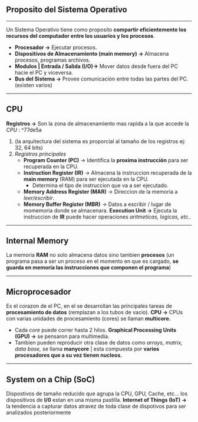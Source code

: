 ## Proposito del Sistema Operativo
---
Un Sistema Operativo tiene como proposito **compartir eficientemente los recursos del computador entre los usuarios y los procesos**.

- **Procesador ->** Ejecutar procesos.
- **Dispositivos de Almacenamiento (main memory) ->** Almacena procesos, programas archivos.
- **Modulos | Entrada / Salida (I/O)->** Mover datos desde fuera del PC hacie el PC y viceversa.
- **Bus del Sistema ->** Provee comunicación entre todas las partes del PC. (existen varios)
---
## CPU
**Registros ->** Son la zona de almacenamiento mas rapida a la que accede la *CPU* : ^77de5a
 1. (la arquitectura del sistema es proporcial al tamaño de los registros ej: 32, 64 bits)
 2. *Registros principales*
	 - **Program Counter (PC)** -> Identifica la **proxima instrucción** para ser recuperada en la CPU.
	 - **Instruction Register (IR)** -> Almacena la instruccion recuperada de la **main memory** (RAM) para ser ejecutada en la CPU.
		 - Determina el tipo de instruccion que va a ser ejecutado.
	 - **Memory Address Register (MAR)** -> Direccion de la memoria a *leer/escribir*.
	 - **Memory Buffer Register (MBR)** -> Datos a escribir / lugar de momemoria donde se almacenara. 
**Execution Unit ->** Ejecuta la instruccion de **IR** puede hacer operaciones *aritmeticas, logicas, etc..*

---
## Internal Memory
La memoria **RAM** no solo almacena datos sino tambien **procesos** (un programa pasa a ser un proceso en el momento en que es cargado, **se guarda en memoria las instrucciones que componen el programa**)

---
## Microprocesador
Es el corazon de el PC, en el se desarrollan las principales tareas de **procesamiento de datos** (remplazan a los tubos de vacio).
**CPU ->** CPUs con varias unidades de procesamiento (cores) se llaman **multicore.** 
- Cada *core* puede correr hasta 2 hilos. 
**Graphical Processing Units (GPU) ->** se pensaron para multimedia.
- Tambien pueden reproducir otra clase de datos como *arrays, matrix, data base,* se llama **manycore** | esta compuesta por **varios procesadores que a su vez tienen nucleos.**
---
## System on a Chip (SoC)
Dispostivos de tamaño reducido que agrupa la CPU, GPU, Cache, etc... los dispositivos de **I/0** estan en una misma pastilla. 
**Internet of Things (IoT) ->** la tendencia a capturar datos atravez de toda clase de dispotivos para ser analizados posteriormente
